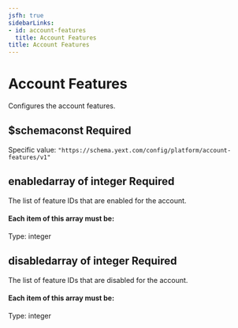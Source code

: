 ```yaml
---
jsfh: true
sidebarLinks:
- id: account-features
  title: Account Features
title: Account Features
---
```

<script crossorigin="anonymous" integrity="sha256-CSXorXvZcTkaix6Yvo6HppcZGetbYMGWSFlBw8HfCJo=" src="https://code.jquery.com/jquery-3.4.1.min.js"></script><script src="/js/schema_doc.js"></script><link href="/css/schema_doc.css" rel="stylesheet" type="text/css"/> <div class="container-fluid schema-doc-container"> <div class="row"> <main class="schema-body col"><h1>Account Features</h1> <span class="description"><p>Configures the account features.</p> </span> <div class="accordion" id="accordiona_schema"> <div class="schema-card"> <div class="schema-card-header" id="headinga_schema"> <h2 class="mb-0"><span class="property-name">$schema</span><span class="value-type">const</span> <span class="required-property">Required</span></h2> </div> <div aria-labelledby="headinga_schema" class="collapse show property-definition-div" data-parent="#accordiona_schema" id="a_schema"> <div class="schema-card-body"> <span class="const-value" id="a_schema_const">Specific value: <code>"https://schema.yext.com/config/platform/account-features/v1"</code></span> </div> </div> </div> </div> <div class="accordion" id="accordionenabled"> <div class="schema-card"> <div class="schema-card-header" id="headingenabled"> <h2 class="mb-0"><span class="property-name">enabled</span><span class="value-type">array of integer</span> <span class="required-property">Required</span></h2> </div> <div aria-labelledby="headingenabled" class="collapse show property-definition-div" data-parent="#accordionenabled" id="enabled"> <div class="schema-card-body"> <span class="description"><p>The list of feature IDs that are enabled for the account.</p> </span> <h4>Each item of this array must be:</h4> <div class="card"> <div class="card-body items-definition" id="enabled_items"> <span class="value-type">Type: integer</span> </div> </div> </div> </div> </div> </div> <div class="accordion" id="accordiondisabled"> <div class="schema-card"> <div class="schema-card-header" id="headingdisabled"> <h2 class="mb-0"><span class="property-name">disabled</span><span class="value-type">array of integer</span> <span class="required-property">Required</span></h2> </div> <div aria-labelledby="headingdisabled" class="collapse show property-definition-div" data-parent="#accordiondisabled" id="disabled"> <div class="schema-card-body"> <span class="description"><p>The list of feature IDs that are disabled for the account.</p> </span> <h4>Each item of this array must be:</h4> <div class="card"> <div class="card-body items-definition" id="disabled_items"> <span class="value-type">Type: integer</span> </div> </div> </div> </div> </div> </div> </main> </div> </div> 